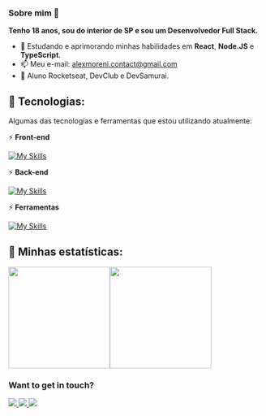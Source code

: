 ### Sobre mim 👋

**Tenho 18 anos, sou do interior de SP e sou um Desenvolvedor Full Stack.**

- 🌱 Estudando e aprimorando minhas habilidades em **React**, **Node.JS** e **TypeScript**.
- 📫 Meu e-mail: <a href="mailto:alexmoreni.contact@gmail.com">alexmoreni.contact@gmail.com</a>
- 🚀 Aluno Rocketseat, DevClub e DevSamurai.
  
## 🤖 Tecnologias:
Algumas das tecnologias e ferramentas que estou utilizando atualmente:

⚡ **Front-end**

[![My Skills](https://skillicons.dev/icons?i=html,css,js,ts,jquery,react,tailwind,sass,bootstrap,styledcomponents)](https://skillicons.dev)

⚡ **Back-end**

[![My Skills](https://skillicons.dev/icons?i=nodejs,express,mysql,postgresql,sequelize)](https://skillicons.dev)

⚡ **Ferramentas**

[![My Skills](https://skillicons.dev/icons?i=git,figma)](https://skillicons.dev)

## 📖 Minhas estatísticas: 

<div style="display: flex;">
  <a href="https://github.com/alexmoreni/github-readme-stats">
  <img height=200 align="center" src="https://github-readme-stats.vercel.app/api?username=alexmoreni" />
  </a>
  <a href="https://github.com/alexmoreni/convoychat">
    <img height=200 align="center" src="https://github-readme-stats.vercel.app/api/top-langs?username=alexmoreni&layout=compact&langs_count=8&card_width=320" />
  </a>
</div>


### Want to get in touch?
<a href="https://www.linkedin.com/in/alex-moreni/" target="_blank">
  <img src="https://img.shields.io/badge/LinkedIn-0077B5?style=for-the-badge&logo=linkedin&logoColor=white" />
</a>

<a href="https://contate.me/moreni" target="_blank">
  <img src="https://img.shields.io/badge/WhatsApp-25D366?style=for-the-badge&logo=whatsapp&logoColor=white" />
</a>

<a href="mailto:alexmoreni.contact@gmail.com" target="_blank">
  <img src="https://img.shields.io/badge/Gmail-D14836?style=for-the-badge&logo=gmail&logoColor=white" />
</a>



